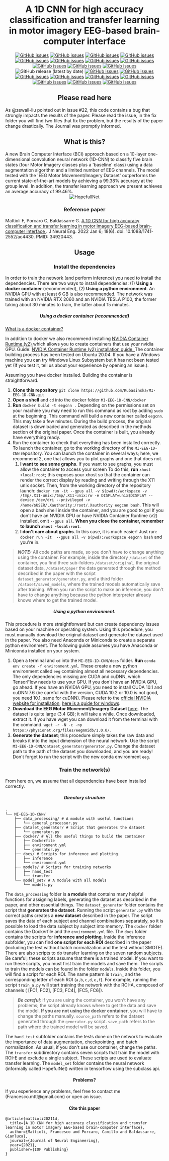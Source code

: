 <h1 align="center" > A 1D CNN for high accuracy classification and transfer learning in motor 
imagery EEG-based brain-computer interface </h1>


<p align="center">
<a href="https://github.com/Kubasinska/MI-EEG-1D-CNN/issues"><img alt="GitHub issues" src="https://img.shields.io/github/issues/Kubasinska/MI-EEG-1D-CNN"></a>
<a href="https://github.com/Kubasinska/MI-EEG-1D-CNN/issues"><img alt="GitHub issues" src="https://img.shields.io/github/forks/kubasinska/MI-EEG-1D-CNN?style=social"></a>
<a href="https://github.com/Kubasinska/MI-EEG-1D-CNN/issues"><img alt="GitHub issues" src="https://img.shields.io/github/forks/kubasinska/MI-EEG-1D-CNN?style=social"></a>
<a href="https://github.com/Kubasinska/MI-EEG-1D-CNN/issues"><img alt="GitHub issues" src="https://img.shields.io/github/stars/kubasinska/MI-EEG-1D-CNN?style=social"></a>
<a href="https://github.com/Kubasinska/MI-EEG-1D-CNN/issues"><img alt="GitHub issues" src="https://img.shields.io/github/watchers/kubasinska/MI-EEG-1D-CNN?style=social"></a>
<a href="https://github.com/Kubasinska/MI-EEG-1D-CNN/blob/master/LICENSE.txt"><img alt="GitHub issues" src="https://img.shields.io/github/license/Kubasinska/MI-EEG-1D-CNN"></a>
<a href="https://twitter.com/intent/tweet?text=Wow:&url=https%3A%2F%2Fgithub.com%2FKubasinska%2FMI-EEG-1D-CNN"><img alt="GitHub issues" src="https://img.shields.io/twitter/url?style=social&url=https%3A%2F%2Fgithub.com%2FKubasinska%2FMI-EEG-1D-CNN"></a>
<a href="https://twitter.com/FrancescoMattio"><img alt="GitHub issues" src="https://img.shields.io/twitter/follow/FrancescoMattio?style=social"></a>
<a href=""><img alt="GitHub issues" src="https://img.shields.io/github/languages/top/kubasinska/MI-EEG-1D-CNN"></a>
<a href=""><img alt="GitHub issues" src="https://img.shields.io/github/languages/code-size/kubasinska/MI-EEG-1D-CNN"></a>
<a href=""><img alt="GitHub issues" src="https://img.shields.io/github/repo-size/kubasinska/MI-EEG-1D-CNN"></a>
<img alt="GitHub release (latest by date)" src="https://img.shields.io/github/v/release/kubasinska/MI-EEG-1D-CNN">
<a href=""><img alt="GitHub issues" src="https://img.shields.io/github/commit-activity/y/kubasinska/MI-EEG-1D-CNN"></a>
<a href=""><img alt="GitHub issues" src="https://img.shields.io/github/last-commit/kubasinska/MI-EEG-1D-CNN"></a>
<a href=""><img alt="GitHub issues" src="https://img.shields.io/github/release-date/kubasinska/MI-EEG-1D-CNN"></a>
<a href="https://doi.org/10.1088/1741-2552/ac4430"><img alt="GitHub issues" src="https://badges.aleen42.com/src/docker.svg"></a>
<a href=""><img alt="GitHub issues" src="https://img.shields.io/badge/Tensorflow%20Version-2.3.0-blueviolet"></a>
<a href="https://doi.org/10.1088/1741-2552/ac4430"><img alt="GitHub issues" src="https://badges.aleen42.com/src/tensorflow.svg"></a>
<a href=""><img alt="GitHub issues" src="https://img.shields.io/badge/Python%20Version-3.8.3-blueviolet"></a>
<a href="https://doi.org/10.1088/1741-2552/ac4430"><img alt="GitHub issues" src="https://badges.aleen42.com/src/python.svg"></a>
<a href="https://doi.org/10.1088/1741-2552/ac4430"><img alt="GitHub issues" src="https://img.shields.io/badge/DOI-https%3A%2F%2Fdoi.org%2F10.1088%2F1741--2552%2Fac4430-success"></a>
 
 
 <h2 align="center" > Please read here </h2>
<div> As @zewail-liu pointed out in issue #22, this code contains a bug that strongly impacts the results of the paper. Please read the issue, in the fix folder you will find two files that fix the problem, but the results of the paper change drastically. The Journal was promptly informed. </div>

<h2 align="center" > What is this? </h2>
<div> A new Brain Computer Interface (BCI) approach based on a 10-layer one-dimensional convolution 
neural network (1D-CNN) to classify five brain states (four Motor Imagery classes plus a 'baseline' class) using a data augmentation algorithm and a limited number of EEG channels. The model tested with the 'EEG Motor Movement/Imagery Dataset' outperforms the current state-of-the-art models by achieving a 99.38% accuracy at the group level. In addition, the transfer learning approach we present achieves an average accuracy of 99.46%.</div> 

<div align="center">
<img src="docs/hopefullnet.png" alt="HopefullNet">
</div>

<h3 align="center" > Reference paper </h3>
 <div> Mattioli F, Porcaro C, Baldassarre G. <a href="https://iopscience.iop.org/article/10.1088/1741-2552/ac4430">A 1D CNN for high accuracy classification and 
transfer learning in motor imagery EEG-based brain-computer interface </a>. J Neural Eng. 2022 
Jan 6;
18(6). doi: 10.1088/1741-2552/ac4430. PMID: 34920443. </div> 

<h2 align="center" > Usage </h2>

<h3 align="center" > Install the dependencies </h3>

In order to train the network (and perform inference) you need to install the dependencies. There are two ways to install dependencies: (1) **Using a docker container** (recommended), (2) **Using a python environment**. An NVIDIA GPU with at least 6 GB is also recommended. The network was trained with an NVIDIA RTX 2060 and an NVIDIA TESLA P100, the former taking about 30 minutes to train, the latter about 15 minutes.

<h5 align="center" > Using a docker container (recommended) </h5>

<a href="https://www.docker.com/resources/what-container">What is a docker container? </a>
<div>
In addition to docker we also recommend installing <a href="https://developer.nvidia.
com/nvidia-container-runtime#:~:text=NVIDIA%20Container%20Runtime%20is%20a,
desktop%2C%20cloud%20or%20data%20centers.">NVIDIA Container Runtime (v2) </a> which allows you 
to create containers that use your nvidia GPU. Guide: <a href="https://docs.nvidia.
com/datacenter/cloud-native/container-toolkit/install-guide.html">NVIDIA Container Runtime (v2) 
installation guide.
 </a>
The container building process has been tested on Ubuntu 20.04. If you have a Windows machine you can try Windows Linux Subsystem but it has not been tested yet (If you test it, tell us about your experience by opening an issue.).
</div>

Assuming you have docker installed. Building the container is straightforward. 
1. **Clone this repository** `git clone https://github.com/Kubasinska/MI-EEG-1D-CNN.git`
2. **Open a shell** and `cd` into the docker folder `MI-EEG-1D-CNN/docker`
3. **Run** `docker build -t eegcnn .` Depending on the permissions set on your machine you may need to run this command as root by adding `sudo` at the beginning. This command  will build a new container called `eegcnn`. This may take a few minutes. During the build process, the original dataset is downloaded and generated as described in the methods section of the original paper. Once the container is built, you already have everything ready.
4. Run the container to check that everything has been installed correctly. To launch the container, go to the working directory of the `MI-EEG-1D-CNN` repository. You can launch the container in several ways; here, we recommend 2, one that allows you to plot graphs and one that does not.
   1. **I want to see some graphs**. If you want to see graphs, you must allow the container to access your screen To do this, **run** `xhost +local:root`; this exposes your xhost so that the container can render the correct display by reading and writing through the X11 unix socket. Then, from the working directory of the repository launch: ```docker run -it --gpus all -v $(pwd):/workspace -v /tmp/.X11-unix:/tmp/.X11-unix:rw -e DISPLAY=unix$DISPLAY --device /dev/dri --privileged -v /home/$USER/.Xauthority:/root/.Xauthority eegcnn bash```. This will open a bash shell inside the container, and you are good to go! If you don't have an NVIDIA GPU or have NVIDIA Container Runtime (v2) installed, omit `--gpus all`. **When you close the container, remember to launch `xhost -local:root`**.
   2. **I don't care about graphs**. In this case, it is much easier! Just run: `docker run -it 
      --gpus all -v $(pwd):/workspace eegcnn bash` and you're in.

> **_NOTE:_**  All code paths are made, so you don't have to change anything using the container. For example, inside the directory `/dataset` of the container, you find three sub-folders `/dataset/original`, the original dataset data, `/dataset/paper` the data generated through the method described in the paper with the script `dataset_generator/generator.py`, and a third folder `/dataset/saved_models`, where the trained models automatically save after training. When you run the script to make an inference, you don't have to change anything because the python interpreter already knows where to get the trained model.

<h5 align="center" > Using a python environment. </h5>

This procedure is more straightforward but can create dependency issues based on your machine or operating system. Using this procedure, you must manually download the original dataset and generate 
the dataset used in the paper. You also need Anaconda or Miniconda to create a separate python environment. The following guide assumes you have Anaconda or Miniconda installed on your system.

1. Open a terminal and `cd` into the `MI-EEG-1D-CNN/docs` folder. **Run** `conda env create -f environment.yml`. These create a new python environment called `eeg` containing almost all necessary dependencies. The only dependencies missing are CUDA and cuDNN, which TensorFlow needs to use your GPU. If you don't have an NVIDIA GPU, go ahead. If you have an NVIDIA GPU, you need to install CUDA 10.1 and cuDNN 7.6 (be careful with the version, CUDA 10.2 or 10.0 is not good, you need 10.1, same for cuDNN). Please refer to the [official NVIDIA website for installation](https://developer.nvidia.com/cudnn), [here is a guide for windows](https://www.nientepanico.org/2021/02/20/humans-guide-to-tensorflow-gpu/).
2. **Download the EEG Motor Movement/Imagery Dataset** [here](https://physionet.org/content/eegmmidb/1.0.0/). The dataset is quite large (3.4 GB); it will take a while. Once downloaded, extract it. If you have wget you can download it from the terminal with the command. `wget -r -N -c -np https://physionet.org/files/eegmmidb/1.0.0/`.
3. **Generate the dataset**; this procedure simply takes the raw data and breaks it into the input dimension of the neural network. Use the script `MI-EEG-1D-CNN/dataset_generator/generator.py`. Change the dataset path to the path of the dataset you downloaded, and you are ready! Don't forget to run the script with the new conda environment `eeg`.


<h3 align="center" > Train the network(s) </h3>

From here on, we assume that all dependencies have been installed correctly.

<h5 align="center" > Directory structure </h5>

```shell
.
└── MI-EEG-1D-CNN/
    ├── data_processing/ # A module with useful functions
    │   └── general_processor.py
    ├── dataset_generator/ # Script that generates the dataset
    │   └── generator.py
    ├── docker/ # All the useful things to build the container
    │   ├── Dockerfile
    │   ├── environment.yml
    │   └── generator.py
    ├── docs/ # Scripts for inference and plotting
    │   ├── inference
    │   └── environment.yml
    ├── models/ # Scripts for training networks
    │   ├── hand_test
    │   └── transfer
    └── model_set/ # A module with all models
        └── models.py
```

The `data_processing` folder is **a module** that contains many helpful functions for assigning labels, generating the dataset as described in the paper, and other essential things. The `dataset_generator` folder contains the script that **generates the dataset**. Running the script `generator.py` with the correct paths creates a **new dataset** described in the paper. The script saves the data of each subject and channel combinations separately, so it is possible to load the data subject by subject into memory. The `docker` folder contains the Dockerfile and the `environment.yml` file. The `docs` folder contains the scripts for **inference and plotting**. Inside the inference subfolder, you can find **one script for each ROI** described in the paper (including the test without batch normalization and the test without SMOTE). There are also scripts to do transfer learning on the seven random subjects. Be careful; these scripts assume that there is a trained model. If you want to run these scripts, you must first train the models and save them. The scripts to train the models can be found in the folder `models`. Inside this folder, you will find a script for each ROI. The name pattern is `train_` and the corresponding letter of each ROI (`a,b,c,d,e,f`). For example, running the script `train_a.py` will start training the network with the ROI-A, composed of channels ( [FC1, FC2], [FC3, FC4], [FC5, FC6]). 

> **_Be careful;_** if you are using the container, you won't have any problems; the script already knows where to get the data and save the model. **If you are not using the docker container**, you will have to change the paths manually. `source_path` refers to the dataset generated through the `generator.py` script. `save_path` refers to the path where the trained model will be saved.

The `hand_test` subfolder contains the tests done on the network to evaluate the importance of data augmentation, checkpointing, and batch normalization. As usual, if you don't use our container, change the paths. The `transfer` subdirectory contains seven scripts that train the model with ROI-E and exclude a single subject. These scripts are used to evaluate transfer learning. The `model_set` folder contains the neural network (informally called HopefulNet) written in tensorflow using the subclass api.


<h4 align="center" > Problems? </h4>
If you experience any problems, feel free to contact me (Francesco.mttl@gmail.com) or open an issue. 


<h4 align="center" > Cite this paper </h4>

```
@article{mattioli20211d,
  title={A 1D CNN for high accuracy classification and transfer learning in motor imagery EEG-based brain-computer interface},
  author={Mattioli, Francesco and Porcaro, Camillo and Baldassarre, Gianluca},
  journal={Journal of Neural Engineering},
  year={2021},
  publisher={IOP Publishing}
}
```



















